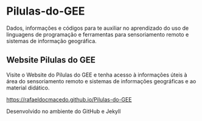 # Pilulas-do-GEE
 Dados, informações e códigos para te auxiliar no aprendizado do uso de linguagens de programação e ferramentas para sensoriamento remoto e sistemas de informação geográfica.

## Website Pilulas do GEE
 Visite o Website do Pilulas do GEE e tenha acesso à informações úteis à área do sensoriamento remoto e sistemas de informações geográficas e ao material didático.

 https://rafaeldocmacedo.github.io/Pilulas-do-GEE


 Desenvolvido no ambiente do GitHub e Jekyll
 